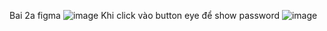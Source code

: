 Bai 2a figma
  ![image](https://github.com/VuLanTuong/TH_LTTBDD/assets/96322143/a544716d-2116-46c1-80e9-ea1a0464de7a)
  Khi click vào button eye để show password
  ![image](https://github.com/VuLanTuong/TH_LTTBDD/assets/96322143/b1526791-3e3b-4ddc-a5a0-5b2c6b5e71a0)
